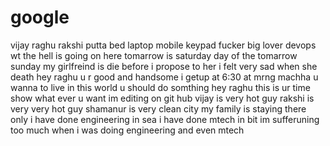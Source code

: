 # google
vijay
raghu
rakshi
putta
bed
laptop
mobile
keypad
fucker
big lover
devops
wt the hell is going on here
tomarrow is saturday
day of the tomarrow sunday
my girlfreind is die before i propose to her
i felt very sad when she death
hey raghu u r good and handsome 
i getup at 6:30 at mrng
machha u wanna to live in this world u should do somthing
hey raghu this is ur time show what ever u want
im editing on git hub
vijay is very hot guy
rakshi is very very hot guy
shamanur is very clean city
my family is staying there only
i have done engineering in sea
i have done mtech in bit 
im sufferuning too much when i was doing engineering and even mtech
